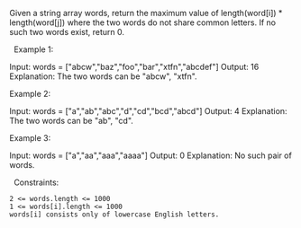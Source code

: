 Given a string array words, return the maximum value of length(word[i]) * length(word[j]) where the two words do not share common letters. If no such two words exist, return 0.

 
Example 1:

Input: words = ["abcw","baz","foo","bar","xtfn","abcdef"]
Output: 16
Explanation: The two words can be "abcw", "xtfn".


Example 2:

Input: words = ["a","ab","abc","d","cd","bcd","abcd"]
Output: 4
Explanation: The two words can be "ab", "cd".


Example 3:

Input: words = ["a","aa","aaa","aaaa"]
Output: 0
Explanation: No such pair of words.


 
Constraints:


	2 <= words.length <= 1000
	1 <= words[i].length <= 1000
	words[i] consists only of lowercase English letters.

